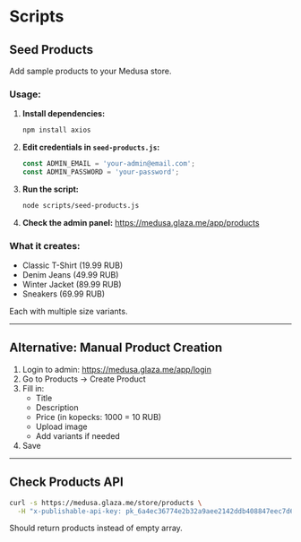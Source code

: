 # Scripts

## Seed Products

Add sample products to your Medusa store.

### Usage:

1. **Install dependencies:**
   ```bash
   npm install axios
   ```

2. **Edit credentials in `seed-products.js`:**
   ```javascript
   const ADMIN_EMAIL = 'your-admin@email.com';
   const ADMIN_PASSWORD = 'your-password';
   ```

3. **Run the script:**
   ```bash
   node scripts/seed-products.js
   ```

4. **Check the admin panel:**
   https://medusa.glaza.me/app/products

### What it creates:

- Classic T-Shirt (19.99 RUB)
- Denim Jeans (49.99 RUB)
- Winter Jacket (89.99 RUB)
- Sneakers (69.99 RUB)

Each with multiple size variants.

---

## Alternative: Manual Product Creation

1. Login to admin: https://medusa.glaza.me/app/login
2. Go to Products → Create Product
3. Fill in:
   - Title
   - Description
   - Price (in kopecks: 1000 = 10 RUB)
   - Upload image
   - Add variants if needed
4. Save

---

## Check Products API

```bash
curl -s https://medusa.glaza.me/store/products \
  -H "x-publishable-api-key: pk_6a4ec36774e2b32a9aee2142ddb408847eec7d62cf9850e50588de669a0f35ac"
```

Should return products instead of empty array.
